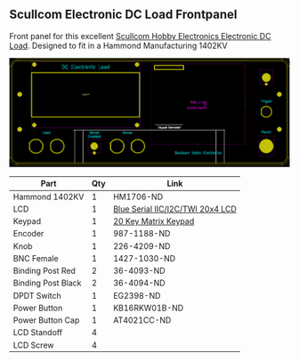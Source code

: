 ## Scullcom Electronic DC Load Frontpanel

Front panel for this excellent [Scullcom Hobby Electronics Electronic DC Load](http://www.scullcom.uk/design-build-an-electronic-dc-load-part-1/).  Designed to fit in a Hammond Manufacturing 1402KV

![Layout](https://github.com/phelpsw/scullcom-dc-load-frontpanel/raw/master/images/layout.png)

| Part     | Qty | Link |
|----------|-----|------|
| Hammond 1402KV | 1 | HM1706-ND |
| LCD      | 1   | [Blue Serial IIC/I2C/TWI 20x4 LCD](https://www.ebay.com/itm/321923408888) |
| Keypad   | 1   | [20 Key Matrix Keypad](https://www.ebay.com/itm/191673974336) |
| Encoder  | 1   | 987-1188-ND |
| Knob     | 1   | 226-4209-ND |
| BNC Female | 1 | 1427-1030-ND |
| Binding Post Red | 2 | 36-4093-ND |
| Binding Post Black | 2 | 36-4094-ND |
| DPDT Switch | 1 | EG2398-ND |
| Power Button | 1 | KB16RKW01B-ND |
| Power Button Cap | 1 | AT4021CC-ND |
| LCD Standoff | 4 |      |
| LCD Screw | 4 |      |
